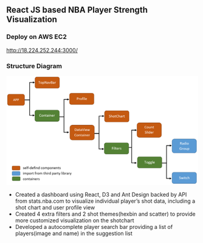 ## React JS based NBA Player Strength Visualization 

### Deploy on AWS EC2
http://18.224.252.244:3000/

### Structure Diagram

<img src="/images/structure.PNG" width="700x">

- Created a dashboard using React, D3 and Ant Design backed by API from stats.nba.com to visualize individual player’s shot data, including a shot chart and user profile view
- Created 4 extra filters and 2 shot themes(hexbin and scatter) to provide more customized visualization on the shotchart
- Developed a autocomplete player search bar providing a list of players(image and name) in the suggestion list
